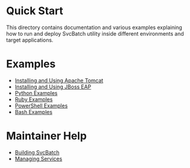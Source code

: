 # Quick Start

This directory contains documentation and
various examples explaining how to run and deploy SvcBatch utility
inside different environments and target applications.

# Examples

- [Installing and Using Apache Tomcat](examples/apachetomcat.md)
- [Installing and Using JBoss EAP](examples/jbosseap.md)
- [Python Examples](examples/python.md)
- [Ruby Examples](examples/ruby.md)
- [PowerShell Examples](examples/powershell.md)
- [Bash Examples](examples/bash.md)

# Maintainer Help

- [Building SvcBatch](building.md)
- [Managing Services](manage.md)
